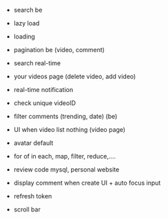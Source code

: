 - search be
- lazy load
- loading
- pagination be (video, comment)
- search real-time
- your videos page (delete video, add video)
- real-time notification
- check unique videoID
- filter comments (trending, date) (be)
- UI when video list nothing (video page)
- avatar default
- for of in each, map, filter, reduce,....
- review code mysql, personal website
- display comment when create UI + auto focus input

- refresh token
- scroll bar
